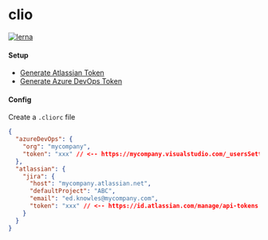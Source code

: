 # clio

[![lerna](https://img.shields.io/badge/maintained%20with-lerna-cc00ff.svg)](https://lerna.js.org/)

#### Setup

- [Generate Atlassian Token](https://id.atlassian.com/manage/api-tokens)
- [Generate Azure DevOps Token](https://bcagroup.visualstudio.com/_usersSettings/tokens)

#### Config

Create a `.cliorc` file

```json
{
  "azureDevOps": {
    "org": "mycompany",
    "token": "xxx" // <-- https://mycompany.visualstudio.com/_usersSettings/tokens
  },
  "atlassian": {
    "jira": {
      "host": "mycompany.atlassian.net",
      "defaultProject": "ABC",
      "email": "ed.knowles@mycompany.com",
      "token": "xxx" // <-- https://id.atlassian.com/manage/api-tokens
    }
  }
}
```
